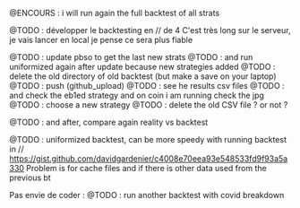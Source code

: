 


@ENCOURS : i will run again the full backtest of all strats

@TODO : développer le backtesting en // de 4 
C'est très long sur le serveur, je vais lancer en local je pense ce sera plus fiable


@TODO : update pbso to get the last new strats 
@TODO : and run uniformized again after update because new strategies added
@TODO : delete the old directory of old backtest (but make a save on your laptop)
@TODO : push (github_upload)
@TODO : see he results csv files
@TODO : and check the eb1ed strategy and on coin i am running check the jpg
@TODO : choose a new strategy
@TODO : delete the old CSV file ? or not ?

@TODO : and after, compare again reality vs backtest

@TODO : uniformized backtest, can be more speedy with running backtest in //
        https://gist.github.com/davidgardenier/c4008e70eea93e548533fd9f93a5a330
        Problem is for cache files and if there is other data used from the previous bt

Pas envie de coder :
@TODO : run another backtest with covid breakdown


